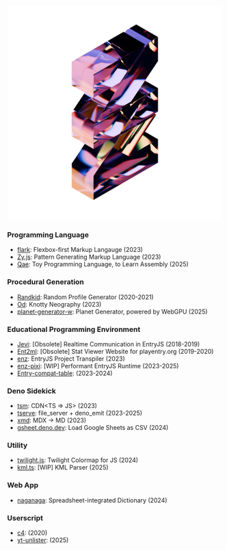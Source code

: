 <p align="center"><img width="500px" src="./identity/gnlow/logo_250427.webp"></img></p>


### Programming Language
- [flark](https://github.com/flark-lang/flark): Flexbox-first Markup Langauge (2023)
- [Zy.js](https://github.com/zyland/Zy.js): Pattern Generating Markup Language (2023)
- [Qae](https://github.com/gnlow/Qae): Toy Programming Language, to Learn Assembly (2025)
### Procedural Generation
- [Randkid](https://github.com/randkid/Randkid): Random Profile Generator (2020-2021)
- [Od](https://github.com/gnlow/Od): Knotty Neography (2023)
- [planet-generator-w](https://github.com/gnlow/planet-generator-w): Planet Generator, powered by WebGPU (2025)
### Educational Programming Environment
- [Jevi](https://github.com/gnlow/Jevi): [Obsolete] Realtime Communication in EntryJS (2018-2019)
- [Ent2ml](https://github.com/gnlow/Ent2ml): [Obsolete] Stat Viewer Website for playentry.org (2019-2020)
- [enz](https://github.com/dalkak2/enz): EntryJS Project Transpiler (2023)
- [enz-pixi](https://github.com/dalkak2/enz-pixi): [WIP] Performant EntryJS Runtime (2023-2025)
- [Entry-compat-table](https://github.com/gnlow/Entry-compat-table): (2023-2024)
### Deno Sidekick
- [tsm](https://github.com/gnlow/tsm): CDN<TS => JS> (2023)
- [tserve](https://github.com/gnlow/tserve): file_server + deno_emit (2023-2025)
- [xmd](https://github.com/gnlow/xmd): MDX -> MD (2023)
- [gsheet.deno.dev](https://github.com/gnlow/gsheet.deno.dev): Load Google Sheets as CSV (2024)
### Utility
- [twilight.js](https://github.com/gnlow/twilight.js): Twilight Colormap for JS (2024)
- [kml.ts](https://github.com/gnlow/kml.ts): [WIP] KML Parser (2025)
### Web App
- [naganaga](https://github.com/gnlow/naganaga): Spreadsheet-integrated Dictionary (2024)
### Userscript
- [c4](https://github.com/gnlow/c4): (2020)
- [yt-unlister](https://github.com/gnlow/yt-unlister): (2025)
